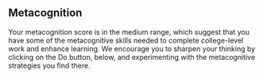 ## Metacognition

Your metacognition score is in the medium range, which suggest that you have some of the metacognitive skills needed to complete college-level work and enhance learning. We encourage you to sharpen your thinking by clicking on the Do button, below, and experimenting with the metacognitive strategies you find there. 
